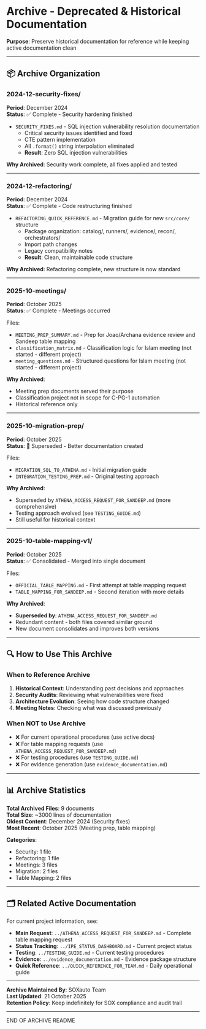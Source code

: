 # Archive - Deprecated & Historical Documentation

**Purpose**: Preserve historical documentation for reference while keeping active documentation clean

---

## 📦 Archive Organization

### 2024-12-security-fixes/
**Period**: December 2024  
**Status**: ✅ Complete - Security hardening finished

- `SECURITY_FIXES.md` - SQL injection vulnerability resolution documentation
  - Critical security issues identified and fixed
  - CTE pattern implementation
  - All `.format()` string interpolation eliminated
  - **Result**: Zero SQL injection vulnerabilities

**Why Archived**: Security work complete, all fixes applied and tested

---

### 2024-12-refactoring/
**Period**: December 2024  
**Status**: ✅ Complete - Code restructuring finished

- `REFACTORING_QUICK_REFERENCE.md` - Migration guide for new `src/core/` structure
  - Package organization: catalog/, runners/, evidence/, recon/, orchestrators/
  - Import path changes
  - Legacy compatibility notes
  - **Result**: Clean, maintainable code structure

**Why Archived**: Refactoring complete, new structure is now standard

---

### 2025-10-meetings/
**Period**: October 2025  
**Status**: ✅ Complete - Meetings occurred

Files:
- `MEETING_PREP_SUMMARY.md` - Prep for Joao/Archana evidence review and Sandeep table mapping
- `classification_matrix.md` - Classification logic for Islam meeting (not started - different project)
- `meeting_questions.md` - Structured questions for Islam meeting (not started - different project)

**Why Archived**: 
- Meeting prep documents served their purpose
- Classification project not in scope for C-PG-1 automation
- Historical reference only

---

### 2025-10-migration-prep/
**Period**: October 2025  
**Status**: 🚧 Superseded - Better documentation created

Files:
- `MIGRATION_SQL_TO_ATHENA.md` - Initial migration guide
- `INTEGRATION_TESTING_PREP.md` - Original testing approach

**Why Archived**:
- Superseded by `ATHENA_ACCESS_REQUEST_FOR_SANDEEP.md` (more comprehensive)
- Testing approach evolved (see `TESTING_GUIDE.md`)
- Still useful for historical context

---

### 2025-10-table-mapping-v1/
**Period**: October 2025  
**Status**: ✅ Consolidated - Merged into single document

Files:
- `OFFICIAL_TABLE_MAPPING.md` - First attempt at table mapping request
- `TABLE_MAPPING_FOR_SANDEEP.md` - Second iteration with more details

**Why Archived**:
- **Superseded by**: `ATHENA_ACCESS_REQUEST_FOR_SANDEEP.md`
- Redundant content - both files covered similar ground
- New document consolidates and improves both versions

---

## 🔍 How to Use This Archive

### When to Reference Archive
1. **Historical Context**: Understanding past decisions and approaches
2. **Security Audits**: Reviewing what vulnerabilities were fixed
3. **Architecture Evolution**: Seeing how code structure changed
4. **Meeting Notes**: Checking what was discussed previously

### When NOT to Use Archive
- ❌ For current operational procedures (use active docs)
- ❌ For table mapping requests (use `ATHENA_ACCESS_REQUEST_FOR_SANDEEP.md`)
- ❌ For testing procedures (use `TESTING_GUIDE.md`)
- ❌ For evidence generation (use `evidence_documentation.md`)

---

## 📊 Archive Statistics

**Total Archived Files**: 9 documents  
**Total Size**: ~3000 lines of documentation  
**Oldest Content**: December 2024 (Security fixes)  
**Most Recent**: October 2025 (Meeting prep, table mapping)

**Categories**:
- Security: 1 file
- Refactoring: 1 file  
- Meetings: 3 files
- Migration: 2 files
- Table Mapping: 2 files

---

## 🗂️ Related Active Documentation

For current project information, see:

- **Main Request**: `../ATHENA_ACCESS_REQUEST_FOR_SANDEEP.md` - Complete table mapping request
- **Status Tracking**: `../IPE_STATUS_DASHBOARD.md` - Current project status
- **Testing**: `../TESTING_GUIDE.md` - Current testing procedures
- **Evidence**: `../evidence_documentation.md` - Evidence package structure
- **Quick Reference**: `../QUICK_REFERENCE_FOR_TEAM.md` - Daily operational guide

---

**Archive Maintained By**: SOXauto Team  
**Last Updated**: 21 October 2025  
**Retention Policy**: Keep indefinitely for SOX compliance and audit trail

---

END OF ARCHIVE README
